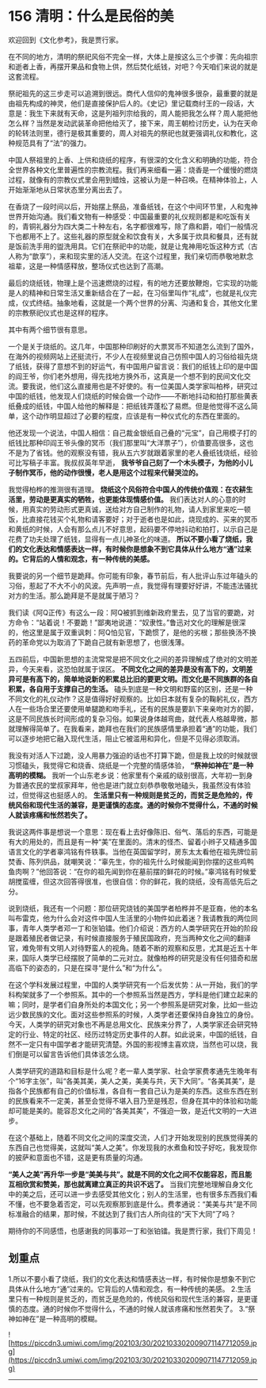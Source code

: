 # 156 清明：什么是民俗的美

欢迎回到《文化参考》，我是贾行家。

在不同的地方，清明的祭祀风俗不完全一样，大体上是按这么三个步骤：先向祖宗和逝者上香，再摆开果品和食物上供，然后焚化纸钱，对吧？今天咱们来说的就是这套流程。

祭祀祖先的这三步走可以追溯到很远。商代人信仰的鬼神很多很杂，最重要的就是由祖先构成的神灵，他们是直接保护后人的。《史记》里记载商纣王的一段话，大意是：我生下来就有天命，这是列祖列宗给我的，周人能把我怎么样？周人能把他怎么样？当然是发动武装革命把他给灭了，接下来，周王朝检讨历史，认为在天命的轮转法则里，德行是极其重要的，周人对祖先的祭祀也就更强调礼仪和教化，这种规范具有了“法”的强力。

中国人祭祖里的上香、上供和烧纸的程序，有很深的文化含义和明确的功能，符合全世界各种文化里普遍性的宗教流程。我们再来细看一遍：烧香是一个缓慢的燃烧过程，就像有的宗教仪式里会用到蜡烛，这被认为是一种召唤。在精神体验上，人开始渐渐地从日常状态里分离出去了。

在香烧了一段时间以后，开始摆上祭品，准备纸钱，在这个中间环节里，人和鬼神世界开始沟通。我们看文物有一种感受：中国最重要的礼仪规则都是和吃饭有关的，青铜礼器分为四大类二十种左右，名字都很难写，除了鼎和爵，咱们一般情况下也都用不上了。这些礼器的原型就全和饮食有关，大多属于炊具和餐具，还有就是饭前洗手用的盥洗用具。它们在祭祀中的功能，就是让鬼神用吃饭这种方式（古人称为“歆享”），来和现实里的活人交流。在这个过程里，我们亲切而恭敬地默念祖辈，这是一种情感释放，整场仪式也达到了高潮。

最后的烧纸钱，物理上是个迅速燃烧的过程，有的地方还要放鞭炮，它实现的功能是人的精神和日常生活又重新结合在了一起，在习俗里叫作“礼成”，也就是礼仪完成，仪式终结。抽象地看，这就是一个两个世界的分离、沟通和复合，其他文化里的宗教祭祀仪式也是这样的程序。

其中有两个细节很有意思。

一个是关于烧纸的。这几年，中国那种印刷好的大票冥币不知道怎么流到了国外，在海外的视频网站上还挺流行，不少人在视频里说自己仿照中国人的习俗给祖先烧了纸钱，获得了意想不到的好运气，有中国用户留言说：我们的纸钱上印的是中国的阎王爷，你们老外想用，得先找地方换外币，这真是一个想不到的民间文化交流。要我说，他们这么直接用也是不好使的。有一位美国人类学家叫柏桦，研究过中国的纸钱，他发现人们烧纸的时候会做一个动作——不断地抖动和拍打那些黄表纸叠成的纸钱，中国人给他的解释是：把纸钱弄蓬松了易燃。但是他觉得不这么简单，这个动作明显超过了必要的程度，应该是有一种仪式化的东西在里面的。

他还发现一个说法，中国人相信：自己裁金银纸自己叠的“元宝”，自己用模子打的纸钱比那种印阎王爷头像的冥币（我们那里叫“大洋票子”），价值要高很多，这也不是为了省钱。他的观察没有错，我从五六岁就跟着家里的老人叠纸钱烧纸，经验可比写稿子丰富。我叔叔英年早逝， **我爷爷自己刻了一个木头模子，为他的小儿子制作冥币，他的动作很慢，老人是用这个过程来代替哭泣的。**

我觉得柏桦的推测很有道理。 **烧纸这个风俗符合中国人的传统价值观：在农耕生活里，劳动是更真实的牺牲，也更能体现情感价值。** 我们表达对人的心意的时候，用真实的劳动形式更真诚，送给对方自己制作的礼物，请人到家里来吃一顿饭，比直接花钱买个礼物和请客要好；对于逝者也是如此，烧现成的、买来的冥币和黄纸的时候，人会有那么点儿不好意思，起码要不停地抖动和拍打，以示自己是花费了功夫处理了纸钱，显得有一点儿神圣化的味道。 **所以不要小看了烧纸，我们的文化表达和情感表达一样，有时候你是想象不到它具体从什么地方“通”过来的。它背后的人情和观念，有一种传统的美感。**

我要说的另一个细节是跪拜。你可能有印象，春节前后，有人批评山东过年磕头的习俗，惹起了不大不小的风波。先声明一点，我觉得有理要好好讲，不能违法骚扰对方的生活。那么跪拜是不是就属于陋习？

我们读《阿Q正传》有这么一段：阿Q被抓到维新政府里去，见了当官的要跪，对方命令：“站着说！不要跪！”鄙夷地说道：“奴隶性。”鲁迅对文化的理解是很深的，他这里是属于双重讽刺：阿Q怕见官，下跪惯了，是他的劣根；那些换汤不换药的革命党以为取消了下跪自己就有新思想了，也很浅薄。

五四前后，中国新思想的主流常常是把不同文化之间的差异理解成了绝对的文明差异，今天来看，这恐怕就属于误区。 **不同文化之间的差异是没有高下的，文明差异可是有高下的，简单地说新的积累总比旧的要更文明。而文化是不同族群的各自积累，各自用于支撑自己的生活。** 磕头到底是一种文明和野蛮的区别，还是一种不同文化的礼仪动作？这是值得好好观察的。比如日本就有复杂的鞠躬礼仪，西方人在一些场合里还要使用单腿跪和吻手礼，还有的民族是要趴下来亲吻对方的脚，这是不同民族长时间形成的复杂习俗。如果说身体越弯曲，就代表人格越卑微，那就理解得简单了。在我看来，跪拜也在我们的民族感情里承担着“通”的功能，我们可以逐步地把它融入现代生活，阻止它被滥用和异化，但是不见得必须取消。

我没有对活人下过跪，没人用暴力强迫的话也不打算下跪，但是我上坟的时候就很习惯磕头，我觉得它和烧香、烧纸是一个完整的情感体验， **“祭神如神在”是一种高明的模糊。** 我听一个山东老乡说：他家里有个亲戚的级别很高，大年初一到身为普通农民的堂叔家拜年，他也是进门就立刻恭恭敬敬地磕头，我虽然没有体验过，但觉得这也挺感人的。 **生活里只有一种规则是贫乏的，而贫乏是危险的，传统风俗和现代生活的兼容，是更谨慎的态度。通的时候你不觉得什么，不通的时候人就该疼痛和怅然若失了。**

我说这两件事是想说一个意思：现在看上去好像陈旧、俗气、落后的东西，可能是有大的用处的，而且是有一种“美”在里面的。清末的怪杰、留着小辫子又精通多国语言文化的学者辜鸿铭有件轶事。当他在英国留学时，房东太太看他在祖先牌位前焚香、陈列供品，就嘲笑说：“辜先生，你的祖先什么时候能闻到你摆的这些鸡鸭鱼肉啊？”他回答说：“在你的祖先闻到你在墓前摆的鲜花的时候。”辜鸿铭有时候爱胡搅蛮缠，但这次回答得很准，也很自信：你的鲜花，我的烧纸，没有高低先后之分。

说到烧纸，我还有一个问题：那位研究烧钱的美国学者柏桦并不是亚裔，他的本名叫布雷克，他为什么会对这件中国人生活里的小物件如此着迷？我请教我的两位同事，青年人类学者邓一丁和张铂镭。他们介绍说：西方的人类学研究在开始的阶段是跟着殖民者做记录，有时候直接服务于殖民国政府，充当两种文化之间的翻译官，难免带有文明人对待野蛮人的视角。随着不断的观察和反思，尤其是近五十年来，国际人类学已经摆脱了简单的二元对立。就像柏桦的研究是没有任何猎奇和居高临下的姿态的，只是在探寻“是什么”和“为什么”。

在这个学科发展过程里，中国的人类学研究有一个后发优势：从一开始，我们的学科构架就多了一个参照系。其中的一个参照系当然是西方，学科是他们建立起来的嘛；同时，是学者们自身所处的本国文化；另一个参照系是研究对象，比如一些边远少数民族的文化。面对这些参照系的时候，人类学者还要保持自身独立的身份。今天，人类学的研究对象也不再是总用文化、民族来分界了，人类学家还会研究特定的行业、特定的社区、经历过特定历史事件的人群。如此说来，中国的纸钱，自然不一定只有中国学者才能研究清楚。外国的影视博主喜欢烧，当然也可以烧，我们倒是可以留言告诉他们具体该怎么烧。

人类学研究的道路和目标是什么呢？老一辈人类学家、社会学家费孝通先生晚年有个“16字主张”，叫“各美其美，美人之美，美美与共，天下大同”。“各美其美”，是指各个民族都有自己的价值标准，各自有一套自己认为是美的东西。这些东西在别的民族看来不一定美，甚至会觉得不堪入目乃至是残忍，但身在其中的体验和功能却可能是美的。能容忍文化之间的“各美其美”，不强迫一致，是近代文明的一大进步。

在这个基础上，随着不同文化之间的深度交流，人们才开始发现别的民族觉得美的东西自己也觉得美，这就叫“美人之美”。你发现我的水煮鱼和饺子好吃，我发现你的披萨和意面也不错，这是更有质量的沟通。

 **“美人之美”再升华一步是“美美与共”。就是不同的文化之间不仅能容忍，而且能互相欣赏和赞美，那也就离建立真正的共识不远了。** 当我们完整地理解自身文化中的美之后，还可以进一步去感受其他文化；别人的生活里，也有很多东西我们看不懂，也不要急着否定，可以先观察那到底是什么。费孝通说：“美美与共”是不同标准融合的结果，那时候，不就达到了我们古人所向往的“天下大同”了吗？

期待你的不同感悟，也感谢我的同事邓一丁和张铂镭。我是贾行家，我们下周见！

## 划重点

1.所以不要小看了烧纸，我们的文化表达和情感表达一样，有时候你是想象不到它具体从什么地方“通”过来的。它背后的人情和观念，有一种传统的美感。
2.生活里只有一种规则是贫乏的，而贫乏是危险的，传统风俗和现代生活的兼容，是更谨慎的态度。通的时候你不觉得什么，不通的时候人就该疼痛和怅然若失了。
3.“祭神如神在”是一种高明的模糊。

![https://piccdn3.umiwi.com/img/202103/30/202103302009071147712059.jpg](https://piccdn3.umiwi.com/img/202103/30/202103302009071147712059.jpg)

---
